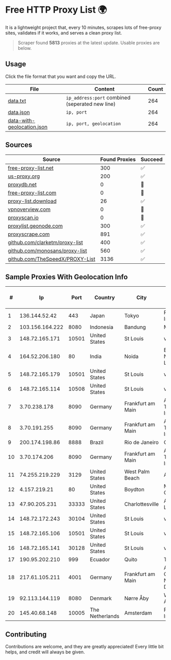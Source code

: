 
# Free HTTP Proxy List 🌍

It is a lightweight project that, every 10 minutes, scrapes lots of free-proxy sites, validates if it works, and serves a clean proxy list.


> Scraper found **5813** proxies at the latest update. Usable proxies are below.

## Usage

Click the file format that you want and copy the URL.


|File|Content|Count|
|----|-------|-----|
|[data.txt](https://raw.githubusercontent.com/themiralay/Proxy-List-World/master/data.txt)|`ip_address:port` combined (seperated new line)|264|
|[data.json](https://raw.githubusercontent.com/themiralay/Proxy-List-World/master/data.json)|`ip, port`|264|
|[data-with-geolocation.json](https://raw.githubusercontent.com/themiralay/Proxy-List-World/master/data-with-geolocation.json)|`ip, port, geolocation`|264|

## Sources

|Source|Found Proxies|Succeed|
|------|-------------|-------|
|[free-proxy-list.net](https://free-proxy-list.net)|300|✅|
|[us-proxy.org](https://www.us-proxy.org)|200|✅|
|[proxydb.net](http://proxydb.net)|0|🚫|
|[free-proxy-list.com](https://free-proxy-list.com/?page=&port=&type%5B%5D=http&type%5B%5D=https&up_time=0&search=Search)|0|🚫|
|[proxy-list.download](https://www.proxy-list.download/HTTP)|26|✅|
|[vpnoverview.com](https://vpnoverview.com/privacy/anonymous-browsing/free-proxy-servers)|0|🚫|
|[proxyscan.io](https://www.proxyscan.io)|0|🚫|
|[proxylist.geonode.com](https://proxylist.geonode.com/api/proxy-list?limit=300&page=1&sort_by=lastChecked&sort_type=desc&protocols=http,https)|300|✅|
|[proxyscrape.com](https://api.proxyscrape.com/v2/?request=displayproxies&protocol=http&timeout=10000&country=all&ssl=all&anonymity=all)|891|✅|
|[github.com/clarketm/proxy-list](https://raw.githubusercontent.com/clarketm/proxy-list/master/proxy-list-raw.txt)|400|✅|
|[github.com/monosans/proxy-list](https://raw.githubusercontent.com/monosans/proxy-list/main/proxies/http.txt)|560|✅|
|[github.com/TheSpeedX/PROXY-List](https://raw.githubusercontent.com/TheSpeedX/PROXY-List/master/http.txt)|3136|✅|


## Sample Proxies With Geolocation Info

|#|Ip|Port|Country|City|Internet Service Provider|
|-|--|----|-------|----|-------------------------|
|1|136.144.52.42|443|Japan|Tokyo|Packet Host, Inc.|
|2|103.156.164.222|8080|Indonesia|Bandung|MYREPUBLIC|
|3|148.72.165.171|10501|United States|St Louis|velia.net|
|4|164.52.206.180|80|India|Noida|E2E Networks Limited|
|5|148.72.165.179|10501|United States|St Louis|velia.net|
|6|148.72.165.114|10508|United States|St Louis|velia.net|
|7|3.70.238.178|8090|Germany|Frankfurt am Main|Amazon Technologies Inc.|
|8|3.70.191.255|8090|Germany|Frankfurt am Main|Amazon Technologies Inc.|
|9|200.174.198.86|8888|Brazil|Rio de Janeiro|Claro S.A|
|10|3.70.174.206|8090|Germany|Frankfurt am Main|Amazon Technologies Inc.|
|11|74.255.219.229|3129|United States|West Palm Beach|AT&T Corp.|
|12|4.157.219.21|80|United States|Boydton|Microsoft Corporation|
|13|47.90.205.231|33333|United States|Charlottesville|Alibaba.com LLC|
|14|148.72.172.243|30104|United States|St Louis|velia.net|
|15|148.72.165.106|10501|United States|St Louis|velia.net|
|16|148.72.165.141|30128|United States|St Louis|velia.net|
|17|190.95.202.210|999|Ecuador|Quito|Telconet S.A|
|18|217.61.105.211|4001|Germany|Frankfurt am Main|Aruba GmbH Cloud Network DC05|
|19|92.113.144.119|8080|Denmark|Nørre Åby|Webdock.io ApS|
|20|145.40.68.148|10005|The Netherlands|Amsterdam|Packet Host, Inc.|



## Contributing

Contributions are welcome, and they are greatly appreciated! Every
little bit helps, and credit will always be given.

